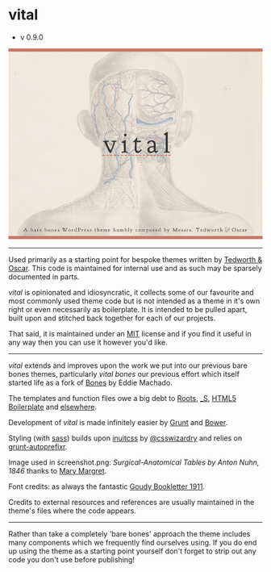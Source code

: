vital
====
 - v 0.9.0

![](https://github.com/sleepingKiwi/vital/blob/master/screenshot.png)

---

Used primarily as a starting point for bespoke themes written by [Tedworth & Oscar][]. This code is maintained for internal use and as such may be sparsely documented in parts. 

*vital* is opinionated and idiosyncratic, it collects some of our favourite and most commonly used theme code but is not intended as a theme in it's own right or even necessarily as boilerplate. It is intended to be pulled apart, built upon and stitched back together for each of our projects.

That said, it is maintained under an [MIT][] license and if you find it useful in any way then you can use it however you'd like.

---

*vital* extends and improves upon the work we put into our previous bare bones themes, particularly *vital bones* our previous effort which itself started life as a fork of [Bones][] by Eddie Machado. 

The templates and function files owe a big debt to [Roots][], [_S][], [HTML5 Boilerplate][] and [elsewhere][Stack Overflow]. 

Development of *vital* is made infinitely easier by [Grunt][] and [Bower][].

Styling (with [sass][]) builds upon [inuitcss][] by [@csswizardry][] and relies on [grunt-autoprefixr][].

Image used in screenshot.png: *Surgical-Anatomical Tables by Anton Nuhn, 1846* thanks to [Mary Margret][].

Font credits: as always the fantastic [Goudy Bookletter 1911][].

Credits to external resources and references are usually maintained in the theme's files where the code appears.

---

Rather than take a completely 'bare bones' approach the theme includes many components which we frequently find ourselves using. If you do end up using the theme as a starting point yourself don't forget to strip out any code you don't use before publishing!


[Tedworth & Oscar]: http://tedworthandoscar.co.uk
[Bones]: https://github.com/eddiemachado/bones
[Roots]: https://github.com/retlehs/roots
[_S]: http://underscores.me
[HTML5 Boilerplate]: http://html5boilerplate.com
[Stack Overflow]: http://stackoverflow.com "Stack Overflow"
[MIT]: http://opensource.org/licenses/MIT
[Grunt]: http://gruntjs.com
[Bower]: http://bower.io
[sass]: http://sass-lang.com
[inuitcss]: http://github.com/inuitcss
[@csswizardry]: https://twitter.com/csswizardry
[grunt-autoprefixr]: https://github.com/nDmitry/grunt-autoprefixer
[Mary Margret]: https://www.flickr.com/photos/double-m2/5557733238/in/set-72157626344216704
[Goudy Bookletter 1911]: https://www.theleagueofmoveabletype.com/goudy-bookletter-1911